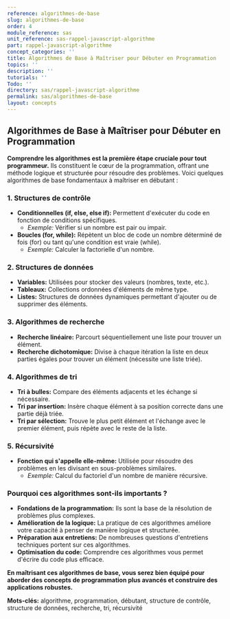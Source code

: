 ```yaml
---
reference: algorithmes-de-base
slug: algorithmes-de-base
order: 4
module_reference: sas
unit_reference: sas-rappel-javascript-algorithme
part: rappel-javascript-algorithme
concept_categories: ''
title: Algorithmes de Base à Maîtriser pour Débuter en Programmation
topics: ''
description: ''
tutorials: ''
Todo: ''
directory: sas/rappel-javascript-algorithme
permalink: sas/algorithmes-de-base
layout: concepts
---
```


## Algorithmes de Base à Maîtriser pour Débuter en Programmation

**Comprendre les algorithmes est la première étape cruciale pour tout programmeur.** Ils constituent le cœur de la programmation, offrant une méthode logique et structurée pour résoudre des problèmes. Voici quelques algorithmes de base fondamentaux à maîtriser en débutant :

### 1. **Structures de contrôle**
* **Conditionnelles (if, else, else if):** Permettent d'exécuter du code en fonction de conditions spécifiques.
  * *Exemple:* Vérifier si un nombre est pair ou impair.
* **Boucles (for, while):** Répètent un bloc de code un nombre déterminé de fois (for) ou tant qu'une condition est vraie (while).
  * *Exemple:* Calculer la factorielle d'un nombre.

### 2. **Structures de données**
* **Variables:** Utilisées pour stocker des valeurs (nombres, texte, etc.).
* **Tableaux:** Collections ordonnées d'éléments de même type.
* **Listes:** Structures de données dynamiques permettant d'ajouter ou de supprimer des éléments.

### 3. **Algorithmes de recherche**
* **Recherche linéaire:** Parcourt séquentiellement une liste pour trouver un élément.
* **Recherche dichotomique:** Divise à chaque itération la liste en deux parties égales pour trouver un élément (nécessite une liste triée).

### 4. **Algorithmes de tri**
* **Tri à bulles:** Compare des éléments adjacents et les échange si nécessaire.
* **Tri par insertion:** Insère chaque élément à sa position correcte dans une partie déjà triée.
* **Tri par sélection:** Trouve le plus petit élément et l'échange avec le premier élément, puis répète avec le reste de la liste.

### 5. **Récursivité**
* **Fonction qui s'appelle elle-même:** Utilisée pour résoudre des problèmes en les divisant en sous-problèmes similaires.
  * *Exemple:* Calcul du factoriel d'un nombre de manière récursive.

### Pourquoi ces algorithmes sont-ils importants ?
* **Fondations de la programmation:** Ils sont la base de la résolution de problèmes plus complexes.
* **Amélioration de la logique:** La pratique de ces algorithmes améliore votre capacité à penser de manière logique et structurée.
* **Préparation aux entretiens:** De nombreuses questions d'entretiens techniques portent sur ces algorithmes.
* **Optimisation du code:** Comprendre ces algorithmes vous permet d'écrire du code plus efficace.


**En maîtrisant ces algorithmes de base, vous serez bien équipé pour aborder des concepts de programmation plus avancés et construire des applications robustes.**


**Mots-clés:** algorithme, programmation, débutant, structure de contrôle, structure de données, recherche, tri, récursivité
